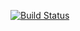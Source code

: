 [![Build Status](https://gh-drone.nathaniallubitz.com/api/badges/natel97/banter-bot/status.svg)](https://gh-drone.nathaniallubitz.com/natel97/banter-bot)
